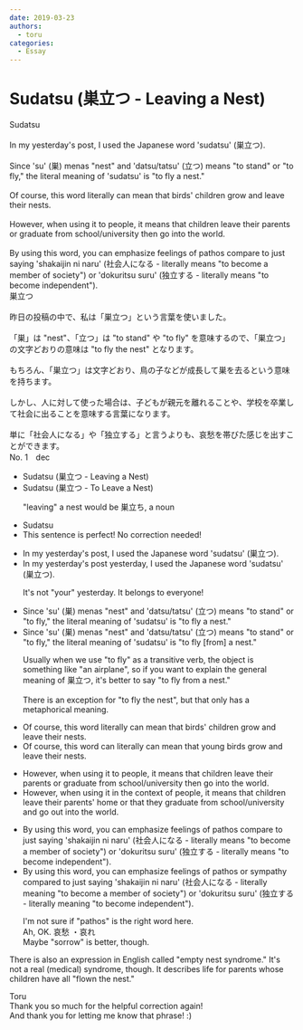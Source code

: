 ```yaml
---
date: 2019-03-23
authors:
  - toru
categories:
  - Essay
---
```


<h1 id="subject_show">Sudatsu (巣立つ - Leaving a Nest)</h1>
<div class="date" hidden>Mar 23, 2019 23:56</div>
<div id="post"><div id="body_show_ori">
Sudatsu<br/><br/>In my yesterday's post, I used the Japanese word 'sudatsu' (巣立つ).<br/><br/>Since 'su' (巣) menas "nest" and 'datsu/tatsu' (立つ) means "to stand" or "to fly," the literal meaning of 'sudatsu' is "to fly a nest."<br/><br/>Of course, this word literally can mean that birds' children grow and leave their nests.<br/><br/>However, when using it to people, it means that children leave their parents or graduate from school/university then go into the world.<br/><br/>By using this word, you can emphasize feelings of pathos compare to just saying 'shakaijin ni naru' (社会人になる - literally means "to become a member of society") or 'dokuritsu suru' (独立する - literally means "to become independent").
</div></div>

<!-- more -->

<div id="post_ja"><div id="body_show_mo">
巣立つ<br/><br/>昨日の投稿の中で、私は「巣立つ」という言葉を使いました。<br/><br/>「巣」は "nest"、「立つ」は "to stand" や "to fly" を意味するので、「巣立つ」の文字どおりの意味は "to fly the nest" となります。<br/><br/>もちろん、「巣立つ」は文字どおり、鳥の子などが成長して巣を去るという意味を持ちます。<br/><br/>しかし、人に対して使った場合は、子どもが親元を離れることや、学校を卒業して社会に出ることを意味する言葉になります。<br/><br/>単に「社会人になる」や「独立する」と言うよりも、哀愁を帯びた感じを出すことができます。
</div></div>
<div id="block"><div class="first_name"> No. 1　<span class="just_name">dec</span></div><div id="block2">
<ul class="correction_field">
<li class="incorrect">Sudatsu (巣立つ - Leaving a Nest)</li>
<li class="corrected correct">
Sudatsu (巣立つ - <span class="f_blue">To Leave</span> a Nest)
<p class="correction_comment">"leaving" a nest would be 巣立ち, a noun</p>
</li>
</ul>
<ul class="correction_field">
<li class="incorrect">Sudatsu</li>
<li class="corrected perfect">This sentence is perfect! No correction needed!</li>
</ul>
<ul class="correction_field">
<li class="incorrect">In my yesterday's post, I used the Japanese word 'sudatsu' (巣立つ).</li>
<li class="corrected correct">
In my <span class="sline"><span class="f_red">yesterday's</span></span> post <span class="f_blue">yesterday</span>, I used the Japanese word 'sudatsu' (巣立つ).
<p class="correction_comment">It's not "your" yesterday. It belongs to everyone!</p>
</li>
</ul>
<ul class="correction_field">
<li class="incorrect">Since 'su' (巣) menas "nest" and 'datsu/tatsu' (立つ) means "to stand" or "to fly," the literal meaning of 'sudatsu' is "to fly a nest."</li>
<li class="corrected correct">
Since 'su' (巣) menas "nest" and 'datsu/tatsu' (立つ) means "to stand" or "to fly," the literal meaning of 'sudatsu' is "to fly <span class="f_blue">[from] </span>a nest."
<p class="correction_comment">Usually when we use "to fly" as a transitive verb, the object is something like "an airplane", so if you want to explain the general meaning of 巣立つ, it's better to say "to fly from a nest."<br/><br/>There is an exception for "to fly the nest", but that only has a metaphorical meaning.</p>
</li>
</ul>
<ul class="correction_field">
<li class="incorrect">Of course, this word literally can mean that birds' children grow and leave their nests.</li>
<li class="corrected correct">
Of course, this word <span class="f_blue">can</span> literally <span class="f_red"><span class="sline">can</span></span> mean that <span class="f_blue">young birds</span> grow and leave their nests.
</li>
</ul>
<ul class="correction_field">
<li class="incorrect">However, when using it to people, it means that children leave their parents or graduate from school/university then go into the world.</li>
<li class="corrected correct">
However, when using it <span class="f_blue">in the context of</span> people, it means that<span class="f_blue"> </span>children leave their <span class="f_blue">parents' home</span> or <span class="f_blue">that they </span>graduate from school/university <span class="f_blue">and</span> go <span class="f_blue">out</span> into the world.
</li>
</ul>
<ul class="correction_field">
<li class="incorrect">By using this word, you can emphasize feelings of pathos compare to just saying 'shakaijin ni naru' (社会人になる - literally means "to become a member of society") or 'dokuritsu suru' (独立する - literally means "to become independent").</li>
<li class="corrected correct">
By using this word, you can emphasize feelings of pathos <span class="f_blue">or sympathy </span>compare<span class="f_blue">d</span> to just saying 'shakaijin ni naru' (社会人になる - literally mean<span class="f_blue">ing</span> "to become a member of society") or 'dokuritsu suru' (独立する - literally mean<span class="f_blue">ing</span> "to become independent").
<p class="correction_comment">I'm not sure if "pathos" is the right word here. <br/>Ah, OK. 哀愁 ・哀れ<br/>Maybe "sorrow" is better, though.</p>
</li>
</ul>
<p class="comment_small">
 There is also an expression in English called "empty nest syndrome." It's not a real (medical) syndrome, though. It describes life for parents whose children have all "flown the nest."
</p>

</div><div class="name"><span class="just_name">Toru</span><br>
Thank you so much for the helpful correction again!<br/>And thank you for letting me know that phrase! :)
</div>
</div>
